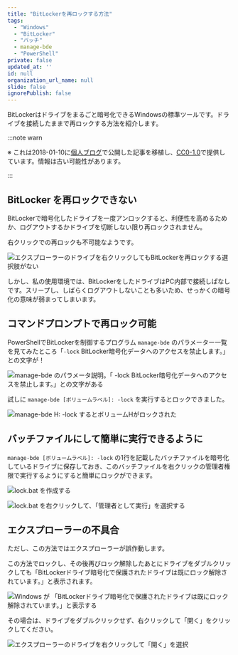 ```yaml
---
title: "BitLockerを再ロックする方法"
tags:
  - "Windows"
  - "BitLocker"
  - "バッチ"
  - manage-bde
  - "PowerShell"
private: false
updated_at: ''
id: null
organization_url_name: null
slide: false
ignorePublish: false
---
```


BitLockerはドライブをまるごと暗号化できるWindowsの標準ツールです。ドライブを接続したままで再ロックする方法を紹介します。

:::note warn

※ これは2018-01-10に[個人ブログ](https://bicstone.me)で公開した記事を移植し、[CC0-1.0](https://creativecommons.org/publicdomain/zero/1.0/deed.ja)で提供しています。情報は古い可能性があります。

:::

## BitLocker を再ロックできない

BitLockerで暗号化したドライブを一度アンロックすると、利便性を高めるためか、ログアウトするかドライブを切断しない限り再ロックされません。

右クリックでの再ロックも不可能なようです。

![エクスプローラーのドライブを右クリックしてもBitLockerを再ロックする選択肢がない](https://qiita-image-store.s3.ap-northeast-1.amazonaws.com/0/684999/6a1ea4c0-7ee9-df38-3e60-850c0222f9dd.png)

しかし、私の使用環境では、BitLockerをしたドライブはPC内部で接続しぱなしです。スリープし、しばらくログアウトしないことも多いため、せっかくの暗号化の意味が弱まってしまいます。

## コマンドプロンプトで再ロック可能

PowerShellでBitLockerを制御するプログラム `manage-bde` のパラメーター一覧を見てみたところ「`-lock` BitLocker暗号化データへのアクセスを禁止します。」との文字が！

![manage-bde のパラメータ説明。「 `-lock` BitLocker暗号化データへのアクセスを禁止します。」との文字がある](https://qiita-image-store.s3.ap-northeast-1.amazonaws.com/0/684999/ba219e02-7b0d-75db-cef9-b1fe4ad6cf31.png)

試しに `manage-bde [ボリュームラベル]: -lock` を実行するとロックできました。

![`manage-bde H: -lock` するとボリュームHがロックされた](https://qiita-image-store.s3.ap-northeast-1.amazonaws.com/0/684999/732de46b-80a3-d2cb-93f7-5a53c2bcb90d.png)

## バッチファイルにして簡単に実行できるように

`manage-bde [ボリュームラベル]: -lock` の1行を記載したバッチファイルを暗号化しているドライブに保存しておき、このバッチファイルを右クリックの管理者権限で実行するようにすると簡単にロックができます。

![lock.bat を作成する](https://qiita-image-store.s3.ap-northeast-1.amazonaws.com/0/684999/b73e20be-903d-94ee-b6e1-703b1eb75dcd.png)

![lock.bat を右クリックして、「管理者として実行」を選択する](https://qiita-image-store.s3.ap-northeast-1.amazonaws.com/0/684999/56ec8da0-6f0f-d69a-6640-969d0cc8a026.png)

## エクスプローラーの不具合

ただし、この方法ではエクスプローラーが誤作動します。

この方法でロックし、その後再びロック解除したあとにドライブをダブルクリックしても「BitLockerドライブ暗号化で保護されたドライブは既にロック解除されています。」と表示されます。

![Windows が 「BitLockerドライブ暗号化で保護されたドライブは既にロック解除されています。」と表示する](https://qiita-image-store.s3.ap-northeast-1.amazonaws.com/0/684999/0f0df1dc-3ee1-2e6e-fa15-b37edbd994ca.png)

その場合は、ドライブをダブルクリックせず、右クリックして「開く」をクリックしてください。

![エクスプローラーのドライブを右クリックして「開く」を選択](https://qiita-image-store.s3.ap-northeast-1.amazonaws.com/0/684999/d5777946-49fa-fb47-b03f-f45d913db0dd.png)

